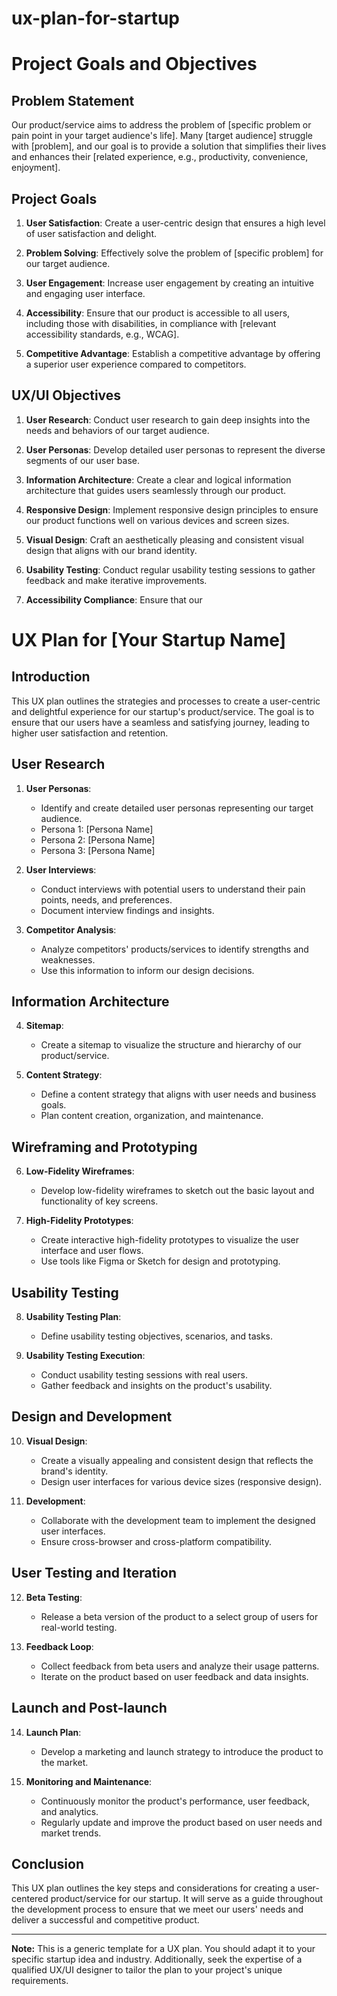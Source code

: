# ux-plan-for-startup


# Project Goals and Objectives

## Problem Statement
Our product/service aims to address the problem of [specific problem or pain point in your target audience's life]. Many [target audience] struggle with [problem], and our goal is to provide a solution that simplifies their lives and enhances their [related experience, e.g., productivity, convenience, enjoyment].

## Project Goals
1. **User Satisfaction**: Create a user-centric design that ensures a high level of user satisfaction and delight.

2. **Problem Solving**: Effectively solve the problem of [specific problem] for our target audience.

3. **User Engagement**: Increase user engagement by creating an intuitive and engaging user interface.

4. **Accessibility**: Ensure that our product is accessible to all users, including those with disabilities, in compliance with [relevant accessibility standards, e.g., WCAG].

5. **Competitive Advantage**: Establish a competitive advantage by offering a superior user experience compared to competitors.

## UX/UI Objectives
1. **User Research**: Conduct user research to gain deep insights into the needs and behaviors of our target audience.

2. **User Personas**: Develop detailed user personas to represent the diverse segments of our user base.

3. **Information Architecture**: Create a clear and logical information architecture that guides users seamlessly through our product.

4. **Responsive Design**: Implement responsive design principles to ensure our product functions well on various devices and screen sizes.

5. **Visual Design**: Craft an aesthetically pleasing and consistent visual design that aligns with our brand identity.

6. **Usability Testing**: Conduct regular usability testing sessions to gather feedback and make iterative improvements.

7. **Accessibility Compliance**: Ensure that our






# UX Plan for [Your Startup Name]

## Introduction
This UX plan outlines the strategies and processes to create a user-centric and delightful experience for our startup's product/service. The goal is to ensure that our users have a seamless and satisfying journey, leading to higher user satisfaction and retention.

## User Research
1. **User Personas**:
   - Identify and create detailed user personas representing our target audience.
   - Persona 1: [Persona Name]
   - Persona 2: [Persona Name]
   - Persona 3: [Persona Name]

2. **User Interviews**:
   - Conduct interviews with potential users to understand their pain points, needs, and preferences.
   - Document interview findings and insights.

3. **Competitor Analysis**:
   - Analyze competitors' products/services to identify strengths and weaknesses.
   - Use this information to inform our design decisions.

## Information Architecture
4. **Sitemap**:
   - Create a sitemap to visualize the structure and hierarchy of our product/service.

5. **Content Strategy**:
   - Define a content strategy that aligns with user needs and business goals.
   - Plan content creation, organization, and maintenance.

## Wireframing and Prototyping
6. **Low-Fidelity Wireframes**:
   - Develop low-fidelity wireframes to sketch out the basic layout and functionality of key screens.

7. **High-Fidelity Prototypes**:
   - Create interactive high-fidelity prototypes to visualize the user interface and user flows.
   - Use tools like Figma or Sketch for design and prototyping.

## Usability Testing
8. **Usability Testing Plan**:
   - Define usability testing objectives, scenarios, and tasks.

9. **Usability Testing Execution**:
   - Conduct usability testing sessions with real users.
   - Gather feedback and insights on the product's usability.

## Design and Development
10. **Visual Design**:
    - Create a visually appealing and consistent design that reflects the brand's identity.
    - Design user interfaces for various device sizes (responsive design).

11. **Development**:
    - Collaborate with the development team to implement the designed user interfaces.
    - Ensure cross-browser and cross-platform compatibility.

## User Testing and Iteration
12. **Beta Testing**:
    - Release a beta version of the product to a select group of users for real-world testing.

13. **Feedback Loop**:
    - Collect feedback from beta users and analyze their usage patterns.
    - Iterate on the product based on user feedback and data insights.

## Launch and Post-launch
14. **Launch Plan**:
    - Develop a marketing and launch strategy to introduce the product to the market.

15. **Monitoring and Maintenance**:
    - Continuously monitor the product's performance, user feedback, and analytics.
    - Regularly update and improve the product based on user needs and market trends.

## Conclusion
This UX plan outlines the key steps and considerations for creating a user-centered product/service for our startup. It will serve as a guide throughout the development process to ensure that we meet our users' needs and deliver a successful and competitive product.

---

**Note:** This is a generic template for a UX plan. You should adapt it to your specific startup idea and industry. Additionally, seek the expertise of a qualified UX/UI designer to tailor the plan to your project's unique requirements.
